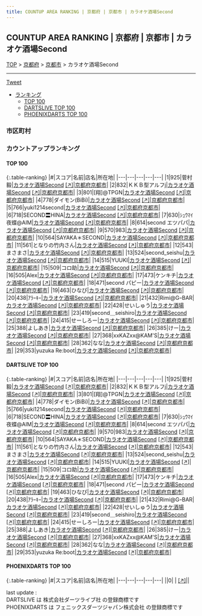```yaml
---
title: COUNTUP AREA RANKING | 京都府 | 京都市 | カラオケ酒場Second
---
```

## COUNTUP AREA RANKING | 京都府 | 京都市 | カラオケ酒場Second

[TOP](/darts/rank/) > [京都府](/darts/rank/京都府/) > [京都市](/darts/rank/京都府/京都市/) > カラオケ酒場Second

___

<a href="https://twitter.com/share?ref_src=twsrc%5Etfw" data-text="COUNTUP AREA RANKING | 京都府京都市カラオケ酒場Second" class="twitter-share-button" data-hashtags="DARTSLIVE,PHOENIXDARTS,darts,ダーツ" data-show-count="false">Tweet</a>

* [ランキング](#カウントアップランキング)
    * [TOP 100](#top-100)
    * [DARTSLIVE TOP 100](#dartslive-top-100)
    * [PHOENIXDARTS TOP 100](#phoenixdarts-top-100)

### 市区町村

<ul>

</ul>

### カウントアップランキング

#### TOP 100



{:.table-ranking}
|#|スコア|名前|店名|所在地|
|---|---|---|---|---|
|1|925|<span class="rank-name-dl">菅村 毅</span>|<a href="/darts/rank/shops/65aeeca5779d35ad790ab824ce8730e5.html">カラオケ酒場Second</a> <a href="https://search.dartslive.com/jp/shop/65aeeca5779d35ad790ab824ce8730e5">[↗]</a>|<a href="/darts/rank/京都府/京都市">京都府京都市</a>|
|2|832|<span class="rank-name-dl">ＫＫＢ型アルフj</span>|<a href="/darts/rank/shops/65aeeca5779d35ad790ab824ce8730e5.html">カラオケ酒場Second</a> <a href="https://search.dartslive.com/jp/shop/65aeeca5779d35ad790ab824ce8730e5">[↗]</a>|<a href="/darts/rank/京都府/京都市">京都府京都市</a>|
|3|801|<span class="rank-name-dl">[翔]@TPGN</span>|<a href="/darts/rank/shops/65aeeca5779d35ad790ab824ce8730e5.html">カラオケ酒場Second</a> <a href="https://search.dartslive.com/jp/shop/65aeeca5779d35ad790ab824ce8730e5">[↗]</a>|<a href="/darts/rank/京都府/京都市">京都府京都市</a>|
|4|778|<span class="rank-name-dl">ダイモン(BiBi)</span>|<a href="/darts/rank/shops/65aeeca5779d35ad790ab824ce8730e5.html">カラオケ酒場Second</a> <a href="https://search.dartslive.com/jp/shop/65aeeca5779d35ad790ab824ce8730e5">[↗]</a>|<a href="/darts/rank/京都府/京都市">京都府京都市</a>|
|5|766|<span class="rank-name-dl">yuki1214second</span>|<a href="/darts/rank/shops/65aeeca5779d35ad790ab824ce8730e5.html">カラオケ酒場Second</a> <a href="https://search.dartslive.com/jp/shop/65aeeca5779d35ad790ab824ce8730e5">[↗]</a>|<a href="/darts/rank/京都府/京都市">京都府京都市</a>|
|6|718|<span class="rank-name-dl">SECOND〓HINA</span>|<a href="/darts/rank/shops/65aeeca5779d35ad790ab824ce8730e5.html">カラオケ酒場Second</a> <a href="https://search.dartslive.com/jp/shop/65aeeca5779d35ad790ab824ce8730e5">[↗]</a>|<a href="/darts/rank/京都府/京都市">京都府京都市</a>|
|7|630|<span class="rank-name-dl">ｼｭｳﾏｲ夜蝶@AIM</span>|<a href="/darts/rank/shops/65aeeca5779d35ad790ab824ce8730e5.html">カラオケ酒場Second</a> <a href="https://search.dartslive.com/jp/shop/65aeeca5779d35ad790ab824ce8730e5">[↗]</a>|<a href="/darts/rank/京都府/京都市">京都府京都市</a>|
|8|614|<span class="rank-name-dl">second エツパパ</span>|<a href="/darts/rank/shops/65aeeca5779d35ad790ab824ce8730e5.html">カラオケ酒場Second</a> <a href="https://search.dartslive.com/jp/shop/65aeeca5779d35ad790ab824ce8730e5">[↗]</a>|<a href="/darts/rank/京都府/京都市">京都府京都市</a>|
|9|570|<span class="rank-name-dl">983</span>|<a href="/darts/rank/shops/65aeeca5779d35ad790ab824ce8730e5.html">カラオケ酒場Second</a> <a href="https://search.dartslive.com/jp/shop/65aeeca5779d35ad790ab824ce8730e5">[↗]</a>|<a href="/darts/rank/京都府/京都市">京都府京都市</a>|
|10|564|<span class="rank-name-dl">SAYAKA＊SECOND</span>|<a href="/darts/rank/shops/65aeeca5779d35ad790ab824ce8730e5.html">カラオケ酒場Second</a> <a href="https://search.dartslive.com/jp/shop/65aeeca5779d35ad790ab824ce8730e5">[↗]</a>|<a href="/darts/rank/京都府/京都市">京都府京都市</a>|
|11|561|<span class="rank-name-dl">となりの竹内さん</span>|<a href="/darts/rank/shops/65aeeca5779d35ad790ab824ce8730e5.html">カラオケ酒場Second</a> <a href="https://search.dartslive.com/jp/shop/65aeeca5779d35ad790ab824ce8730e5">[↗]</a>|<a href="/darts/rank/京都府/京都市">京都府京都市</a>|
|12|543|<span class="rank-name-dl">まさまさ</span>|<a href="/darts/rank/shops/65aeeca5779d35ad790ab824ce8730e5.html">カラオケ酒場Second</a> <a href="https://search.dartslive.com/jp/shop/65aeeca5779d35ad790ab824ce8730e5">[↗]</a>|<a href="/darts/rank/京都府/京都市">京都府京都市</a>|
|13|524|<span class="rank-name-dl">second_seishu</span>|<a href="/darts/rank/shops/65aeeca5779d35ad790ab824ce8730e5.html">カラオケ酒場Second</a> <a href="https://search.dartslive.com/jp/shop/65aeeca5779d35ad790ab824ce8730e5">[↗]</a>|<a href="/darts/rank/京都府/京都市">京都府京都市</a>|
|14|515|<span class="rank-name-dl">YUUKI</span>|<a href="/darts/rank/shops/65aeeca5779d35ad790ab824ce8730e5.html">カラオケ酒場Second</a> <a href="https://search.dartslive.com/jp/shop/65aeeca5779d35ad790ab824ce8730e5">[↗]</a>|<a href="/darts/rank/京都府/京都市">京都府京都市</a>|
|15|509|<span class="rank-name-dl">コロ助</span>|<a href="/darts/rank/shops/65aeeca5779d35ad790ab824ce8730e5.html">カラオケ酒場Second</a> <a href="https://search.dartslive.com/jp/shop/65aeeca5779d35ad790ab824ce8730e5">[↗]</a>|<a href="/darts/rank/京都府/京都市">京都府京都市</a>|
|16|505|<span class="rank-name-dl">Alex</span>|<a href="/darts/rank/shops/65aeeca5779d35ad790ab824ce8730e5.html">カラオケ酒場Second</a> <a href="https://search.dartslive.com/jp/shop/65aeeca5779d35ad790ab824ce8730e5">[↗]</a>|<a href="/darts/rank/京都府/京都市">京都府京都市</a>|
|17|473|<span class="rank-name-dl">ケンキチ</span>|<a href="/darts/rank/shops/65aeeca5779d35ad790ab824ce8730e5.html">カラオケ酒場Second</a> <a href="https://search.dartslive.com/jp/shop/65aeeca5779d35ad790ab824ce8730e5">[↗]</a>|<a href="/darts/rank/京都府/京都市">京都府京都市</a>|
|18|471|<span class="rank-name-dl">second パピー</span>|<a href="/darts/rank/shops/65aeeca5779d35ad790ab824ce8730e5.html">カラオケ酒場Second</a> <a href="https://search.dartslive.com/jp/shop/65aeeca5779d35ad790ab824ce8730e5">[↗]</a>|<a href="/darts/rank/京都府/京都市">京都府京都市</a>|
|19|463|<span class="rank-name-dl">ひなぴ</span>|<a href="/darts/rank/shops/65aeeca5779d35ad790ab824ce8730e5.html">カラオケ酒場Second</a> <a href="https://search.dartslive.com/jp/shop/65aeeca5779d35ad790ab824ce8730e5">[↗]</a>|<a href="/darts/rank/京都府/京都市">京都府京都市</a>|
|20|438|<span class="rank-name-dl">ｱﾗｰｷｰ</span>|<a href="/darts/rank/shops/65aeeca5779d35ad790ab824ce8730e5.html">カラオケ酒場Second</a> <a href="https://search.dartslive.com/jp/shop/65aeeca5779d35ad790ab824ce8730e5">[↗]</a>|<a href="/darts/rank/京都府/京都市">京都府京都市</a>|
|21|432|<span class="rank-name-dl">Rimi@GｰBAR</span>|<a href="/darts/rank/shops/65aeeca5779d35ad790ab824ce8730e5.html">カラオケ酒場Second</a> <a href="https://search.dartslive.com/jp/shop/65aeeca5779d35ad790ab824ce8730e5">[↗]</a>|<a href="/darts/rank/京都府/京都市">京都府京都市</a>|
|22|428|<span class="rank-name-dl">せいしゅう</span>|<a href="/darts/rank/shops/65aeeca5779d35ad790ab824ce8730e5.html">カラオケ酒場Second</a> <a href="https://search.dartslive.com/jp/shop/65aeeca5779d35ad790ab824ce8730e5">[↗]</a>|<a href="/darts/rank/京都府/京都市">京都府京都市</a>|
|23|419|<span class="rank-name-dl">second＿seishiro</span>|<a href="/darts/rank/shops/65aeeca5779d35ad790ab824ce8730e5.html">カラオケ酒場Second</a> <a href="https://search.dartslive.com/jp/shop/65aeeca5779d35ad790ab824ce8730e5">[↗]</a>|<a href="/darts/rank/京都府/京都市">京都府京都市</a>|
|24|415|<span class="rank-name-dl">せーしろー</span>|<a href="/darts/rank/shops/65aeeca5779d35ad790ab824ce8730e5.html">カラオケ酒場Second</a> <a href="https://search.dartslive.com/jp/shop/65aeeca5779d35ad790ab824ce8730e5">[↗]</a>|<a href="/darts/rank/京都府/京都市">京都府京都市</a>|
|25|388|<span class="rank-name-dl">よしあき</span>|<a href="/darts/rank/shops/65aeeca5779d35ad790ab824ce8730e5.html">カラオケ酒場Second</a> <a href="https://search.dartslive.com/jp/shop/65aeeca5779d35ad790ab824ce8730e5">[↗]</a>|<a href="/darts/rank/京都府/京都市">京都府京都市</a>|
|26|385|<span class="rank-name-dl">けー</span>|<a href="/darts/rank/shops/65aeeca5779d35ad790ab824ce8730e5.html">カラオケ酒場Second</a> <a href="https://search.dartslive.com/jp/shop/65aeeca5779d35ad790ab824ce8730e5">[↗]</a>|<a href="/darts/rank/京都府/京都市">京都府京都市</a>|
|27|368|<span class="rank-name-dl">xxKAZxx@KAM&#x27;S</span>|<a href="/darts/rank/shops/65aeeca5779d35ad790ab824ce8730e5.html">カラオケ酒場Second</a> <a href="https://search.dartslive.com/jp/shop/65aeeca5779d35ad790ab824ce8730e5">[↗]</a>|<a href="/darts/rank/京都府/京都市">京都府京都市</a>|
|28|362|<span class="rank-name-dl">なな</span>|<a href="/darts/rank/shops/65aeeca5779d35ad790ab824ce8730e5.html">カラオケ酒場Second</a> <a href="https://search.dartslive.com/jp/shop/65aeeca5779d35ad790ab824ce8730e5">[↗]</a>|<a href="/darts/rank/京都府/京都市">京都府京都市</a>|
|29|353|<span class="rank-name-dl">yuzuka Re:boot</span>|<a href="/darts/rank/shops/65aeeca5779d35ad790ab824ce8730e5.html">カラオケ酒場Second</a> <a href="https://search.dartslive.com/jp/shop/65aeeca5779d35ad790ab824ce8730e5">[↗]</a>|<a href="/darts/rank/京都府/京都市">京都府京都市</a>|


#### DARTSLIVE TOP 100



{:.table-ranking}
|#|スコア|名前|店名|所在地|
|---|---|---|---|---|
|1|925|<span class="rank-name-dl">菅村 毅</span>|<a href="/darts/rank/shops/65aeeca5779d35ad790ab824ce8730e5.html">カラオケ酒場Second</a> <a href="https://search.dartslive.com/jp/shop/65aeeca5779d35ad790ab824ce8730e5">[↗]</a>|<a href="/darts/rank/京都府/京都市">京都府京都市</a>|
|2|832|<span class="rank-name-dl">ＫＫＢ型アルフj</span>|<a href="/darts/rank/shops/65aeeca5779d35ad790ab824ce8730e5.html">カラオケ酒場Second</a> <a href="https://search.dartslive.com/jp/shop/65aeeca5779d35ad790ab824ce8730e5">[↗]</a>|<a href="/darts/rank/京都府/京都市">京都府京都市</a>|
|3|801|<span class="rank-name-dl">[翔]@TPGN</span>|<a href="/darts/rank/shops/65aeeca5779d35ad790ab824ce8730e5.html">カラオケ酒場Second</a> <a href="https://search.dartslive.com/jp/shop/65aeeca5779d35ad790ab824ce8730e5">[↗]</a>|<a href="/darts/rank/京都府/京都市">京都府京都市</a>|
|4|778|<span class="rank-name-dl">ダイモン(BiBi)</span>|<a href="/darts/rank/shops/65aeeca5779d35ad790ab824ce8730e5.html">カラオケ酒場Second</a> <a href="https://search.dartslive.com/jp/shop/65aeeca5779d35ad790ab824ce8730e5">[↗]</a>|<a href="/darts/rank/京都府/京都市">京都府京都市</a>|
|5|766|<span class="rank-name-dl">yuki1214second</span>|<a href="/darts/rank/shops/65aeeca5779d35ad790ab824ce8730e5.html">カラオケ酒場Second</a> <a href="https://search.dartslive.com/jp/shop/65aeeca5779d35ad790ab824ce8730e5">[↗]</a>|<a href="/darts/rank/京都府/京都市">京都府京都市</a>|
|6|718|<span class="rank-name-dl">SECOND〓HINA</span>|<a href="/darts/rank/shops/65aeeca5779d35ad790ab824ce8730e5.html">カラオケ酒場Second</a> <a href="https://search.dartslive.com/jp/shop/65aeeca5779d35ad790ab824ce8730e5">[↗]</a>|<a href="/darts/rank/京都府/京都市">京都府京都市</a>|
|7|630|<span class="rank-name-dl">ｼｭｳﾏｲ夜蝶@AIM</span>|<a href="/darts/rank/shops/65aeeca5779d35ad790ab824ce8730e5.html">カラオケ酒場Second</a> <a href="https://search.dartslive.com/jp/shop/65aeeca5779d35ad790ab824ce8730e5">[↗]</a>|<a href="/darts/rank/京都府/京都市">京都府京都市</a>|
|8|614|<span class="rank-name-dl">second エツパパ</span>|<a href="/darts/rank/shops/65aeeca5779d35ad790ab824ce8730e5.html">カラオケ酒場Second</a> <a href="https://search.dartslive.com/jp/shop/65aeeca5779d35ad790ab824ce8730e5">[↗]</a>|<a href="/darts/rank/京都府/京都市">京都府京都市</a>|
|9|570|<span class="rank-name-dl">983</span>|<a href="/darts/rank/shops/65aeeca5779d35ad790ab824ce8730e5.html">カラオケ酒場Second</a> <a href="https://search.dartslive.com/jp/shop/65aeeca5779d35ad790ab824ce8730e5">[↗]</a>|<a href="/darts/rank/京都府/京都市">京都府京都市</a>|
|10|564|<span class="rank-name-dl">SAYAKA＊SECOND</span>|<a href="/darts/rank/shops/65aeeca5779d35ad790ab824ce8730e5.html">カラオケ酒場Second</a> <a href="https://search.dartslive.com/jp/shop/65aeeca5779d35ad790ab824ce8730e5">[↗]</a>|<a href="/darts/rank/京都府/京都市">京都府京都市</a>|
|11|561|<span class="rank-name-dl">となりの竹内さん</span>|<a href="/darts/rank/shops/65aeeca5779d35ad790ab824ce8730e5.html">カラオケ酒場Second</a> <a href="https://search.dartslive.com/jp/shop/65aeeca5779d35ad790ab824ce8730e5">[↗]</a>|<a href="/darts/rank/京都府/京都市">京都府京都市</a>|
|12|543|<span class="rank-name-dl">まさまさ</span>|<a href="/darts/rank/shops/65aeeca5779d35ad790ab824ce8730e5.html">カラオケ酒場Second</a> <a href="https://search.dartslive.com/jp/shop/65aeeca5779d35ad790ab824ce8730e5">[↗]</a>|<a href="/darts/rank/京都府/京都市">京都府京都市</a>|
|13|524|<span class="rank-name-dl">second_seishu</span>|<a href="/darts/rank/shops/65aeeca5779d35ad790ab824ce8730e5.html">カラオケ酒場Second</a> <a href="https://search.dartslive.com/jp/shop/65aeeca5779d35ad790ab824ce8730e5">[↗]</a>|<a href="/darts/rank/京都府/京都市">京都府京都市</a>|
|14|515|<span class="rank-name-dl">YUUKI</span>|<a href="/darts/rank/shops/65aeeca5779d35ad790ab824ce8730e5.html">カラオケ酒場Second</a> <a href="https://search.dartslive.com/jp/shop/65aeeca5779d35ad790ab824ce8730e5">[↗]</a>|<a href="/darts/rank/京都府/京都市">京都府京都市</a>|
|15|509|<span class="rank-name-dl">コロ助</span>|<a href="/darts/rank/shops/65aeeca5779d35ad790ab824ce8730e5.html">カラオケ酒場Second</a> <a href="https://search.dartslive.com/jp/shop/65aeeca5779d35ad790ab824ce8730e5">[↗]</a>|<a href="/darts/rank/京都府/京都市">京都府京都市</a>|
|16|505|<span class="rank-name-dl">Alex</span>|<a href="/darts/rank/shops/65aeeca5779d35ad790ab824ce8730e5.html">カラオケ酒場Second</a> <a href="https://search.dartslive.com/jp/shop/65aeeca5779d35ad790ab824ce8730e5">[↗]</a>|<a href="/darts/rank/京都府/京都市">京都府京都市</a>|
|17|473|<span class="rank-name-dl">ケンキチ</span>|<a href="/darts/rank/shops/65aeeca5779d35ad790ab824ce8730e5.html">カラオケ酒場Second</a> <a href="https://search.dartslive.com/jp/shop/65aeeca5779d35ad790ab824ce8730e5">[↗]</a>|<a href="/darts/rank/京都府/京都市">京都府京都市</a>|
|18|471|<span class="rank-name-dl">second パピー</span>|<a href="/darts/rank/shops/65aeeca5779d35ad790ab824ce8730e5.html">カラオケ酒場Second</a> <a href="https://search.dartslive.com/jp/shop/65aeeca5779d35ad790ab824ce8730e5">[↗]</a>|<a href="/darts/rank/京都府/京都市">京都府京都市</a>|
|19|463|<span class="rank-name-dl">ひなぴ</span>|<a href="/darts/rank/shops/65aeeca5779d35ad790ab824ce8730e5.html">カラオケ酒場Second</a> <a href="https://search.dartslive.com/jp/shop/65aeeca5779d35ad790ab824ce8730e5">[↗]</a>|<a href="/darts/rank/京都府/京都市">京都府京都市</a>|
|20|438|<span class="rank-name-dl">ｱﾗｰｷｰ</span>|<a href="/darts/rank/shops/65aeeca5779d35ad790ab824ce8730e5.html">カラオケ酒場Second</a> <a href="https://search.dartslive.com/jp/shop/65aeeca5779d35ad790ab824ce8730e5">[↗]</a>|<a href="/darts/rank/京都府/京都市">京都府京都市</a>|
|21|432|<span class="rank-name-dl">Rimi@GｰBAR</span>|<a href="/darts/rank/shops/65aeeca5779d35ad790ab824ce8730e5.html">カラオケ酒場Second</a> <a href="https://search.dartslive.com/jp/shop/65aeeca5779d35ad790ab824ce8730e5">[↗]</a>|<a href="/darts/rank/京都府/京都市">京都府京都市</a>|
|22|428|<span class="rank-name-dl">せいしゅう</span>|<a href="/darts/rank/shops/65aeeca5779d35ad790ab824ce8730e5.html">カラオケ酒場Second</a> <a href="https://search.dartslive.com/jp/shop/65aeeca5779d35ad790ab824ce8730e5">[↗]</a>|<a href="/darts/rank/京都府/京都市">京都府京都市</a>|
|23|419|<span class="rank-name-dl">second＿seishiro</span>|<a href="/darts/rank/shops/65aeeca5779d35ad790ab824ce8730e5.html">カラオケ酒場Second</a> <a href="https://search.dartslive.com/jp/shop/65aeeca5779d35ad790ab824ce8730e5">[↗]</a>|<a href="/darts/rank/京都府/京都市">京都府京都市</a>|
|24|415|<span class="rank-name-dl">せーしろー</span>|<a href="/darts/rank/shops/65aeeca5779d35ad790ab824ce8730e5.html">カラオケ酒場Second</a> <a href="https://search.dartslive.com/jp/shop/65aeeca5779d35ad790ab824ce8730e5">[↗]</a>|<a href="/darts/rank/京都府/京都市">京都府京都市</a>|
|25|388|<span class="rank-name-dl">よしあき</span>|<a href="/darts/rank/shops/65aeeca5779d35ad790ab824ce8730e5.html">カラオケ酒場Second</a> <a href="https://search.dartslive.com/jp/shop/65aeeca5779d35ad790ab824ce8730e5">[↗]</a>|<a href="/darts/rank/京都府/京都市">京都府京都市</a>|
|26|385|<span class="rank-name-dl">けー</span>|<a href="/darts/rank/shops/65aeeca5779d35ad790ab824ce8730e5.html">カラオケ酒場Second</a> <a href="https://search.dartslive.com/jp/shop/65aeeca5779d35ad790ab824ce8730e5">[↗]</a>|<a href="/darts/rank/京都府/京都市">京都府京都市</a>|
|27|368|<span class="rank-name-dl">xxKAZxx@KAM&#x27;S</span>|<a href="/darts/rank/shops/65aeeca5779d35ad790ab824ce8730e5.html">カラオケ酒場Second</a> <a href="https://search.dartslive.com/jp/shop/65aeeca5779d35ad790ab824ce8730e5">[↗]</a>|<a href="/darts/rank/京都府/京都市">京都府京都市</a>|
|28|362|<span class="rank-name-dl">なな</span>|<a href="/darts/rank/shops/65aeeca5779d35ad790ab824ce8730e5.html">カラオケ酒場Second</a> <a href="https://search.dartslive.com/jp/shop/65aeeca5779d35ad790ab824ce8730e5">[↗]</a>|<a href="/darts/rank/京都府/京都市">京都府京都市</a>|
|29|353|<span class="rank-name-dl">yuzuka Re:boot</span>|<a href="/darts/rank/shops/65aeeca5779d35ad790ab824ce8730e5.html">カラオケ酒場Second</a> <a href="https://search.dartslive.com/jp/shop/65aeeca5779d35ad790ab824ce8730e5">[↗]</a>|<a href="/darts/rank/京都府/京都市">京都府京都市</a>|


#### PHOENIXDARTS TOP 100



{:.table-ranking}
|#|スコア|名前|店名|所在地|
|---|---|---|---|---|
||0|<span class="rank-name-dl"> </span>|<a href="/darts/rank/shops/.html"></a> <a href="">[↗]</a>|<a href="/darts/rank//"></a>|


<div class="footer border-top border-gray-light mt-5 pt-3 text-right text-gray">
    last update : <span style="font-weight: italic" id="foot_last_modified"></span><br />
    DARTSLIVE は 株式会社ダーツライブ社 の登録商標です<br />
    PHOENIXDARTS は フェニックスダーツジャパン株式会社 の登録商標です<br />
</div>

<script src="https://cdnjs.cloudflare.com/ajax/libs/jquery.tablesorter/2.31.3/js/jquery.tablesorter.min.js" integrity="sha512-qzgd5cYSZcosqpzpn7zF2ZId8f/8CHmFKZ8j7mU4OUXTNRd5g+ZHBPsgKEwoqxCtdQvExE5LprwwPAgoicguNg==" crossorigin="anonymous" referrerpolicy="no-referrer"></script>
<link rel="stylesheet" href="https://cdnjs.cloudflare.com/ajax/libs/jquery.tablesorter/2.31.3/css/theme.default.min.css" integrity="sha512-wghhOJkjQX0Lh3NSWvNKeZ0ZpNn+SPVXX1Qyc9OCaogADktxrBiBdKGDoqVUOyhStvMBmJQ8ZdMHiR3wuEq8+w==" crossorigin="anonymous" referrerpolicy="no-referrer" />
<script>
$(function() {
    $(".table-ranking").tablesorter({sortList:[[0, 0]]});
    $("#foot_last_modified").text(formatDate(new Date(document.lastModified), 'yyyy-MM-dd HH:mm:ss'));
});
</script>

<script async src="https://platform.twitter.com/widgets.js" charset="utf-8"></script>